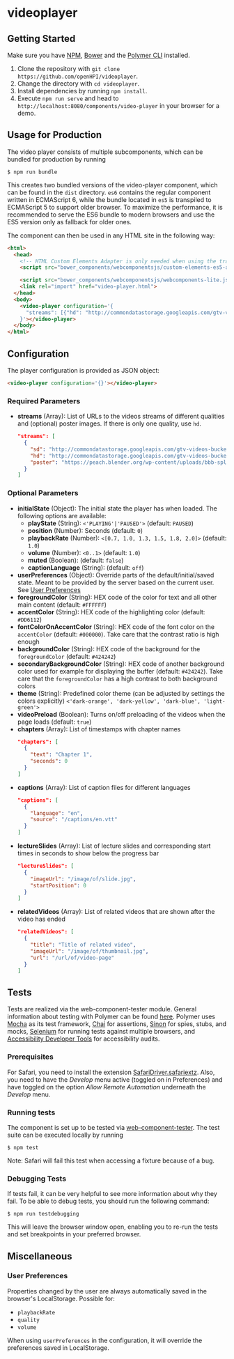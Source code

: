 # videoplayer


## Getting Started

Make sure you have [NPM](https://www.npmjs.com/get-npm), [Bower](https://www.npmjs.com/package/bower) and the [Polymer CLI](https://www.npmjs.com/package/polymer-cli) installed.

1. Clone the repository with `git clone https://github.com/openHPI/videoplayer`.
2. Change the directory with `cd videoplayer`.
3. Install dependencies by running `npm install`.
4. Execute `npm run serve` and head to `http://localhost:8080/components/video-player` in your browser for a demo.

## Usage for Production
The video player consists of multiple subcomponents, which can be bundled for production by running
```
$ npm run bundle
```
This creates two bundled versions of the video-player component, which can be found in the `dist` directory. `es6` contains the regular component written in ECMAScript 6, while the bundle located in `es5` is transpiled to ECMAScript 5 to support older browser.
To maximize the performance, it is recommended to serve the ES6 bundle to modern browsers and use the ES5 version only as fallback for older ones.

The component can then be used in any HTML site in the following way:
```html
<html>
  <head>
    <!-- HTML Custom Elements Adapter is only needed when using the transpiled ES5 version of the component. -->
    <script src="bower_components/webcomponentsjs/custom-elements-es5-adapter.js"></script>

    <script src="bower_components/webcomponentsjs/webcomponents-lite.js"></script>
    <link rel="import" href="video-player.html">
  </head>
  <body>
    <video-player configuration='{
      "streams": [{"hd": "http://commondatastorage.googleapis.com/gtv-videos-bucket/sample/BigBuckBunny.mp4"}]
    }'></video-player>
  </body>
</html>
```

## Configuration

The player configuration is provided as JSON object:
```html
<video-player configuration='{}'></video-player>
```

### Required Parameters
* **streams** (Array): List of URLs to the videos streams of different qualities and (optional) poster images. If there is only one quality, use `hd`.
    ```JSON
    "streams": [
      {
        "sd": "http://commondatastorage.googleapis.com/gtv-videos-bucket/sample/BigBuckBunny.mp4",
        "hd": "http://commondatastorage.googleapis.com/gtv-videos-bucket/sample/BigBuckBunny.mp4",
        "poster": "https://peach.blender.org/wp-content/uploads/bbb-splash.png"
      }
    ]
    ```

### Optional Parameters
* **initialState** (Object): The initial state the player has when loaded. The following options are available:
    * **playState** (String): `<'PLAYING'|'PAUSED'>` (default: `PAUSED`)
    * **position** (Number): Seconds (default: `0`)
    * **playbackRate** (Number): `<[0.7, 1.0, 1.3, 1.5, 1.8, 2.0]>` (default: `1.0`)
    * **volume** (Number): `<0..1>` (default: `1.0`)
    * **muted** (Boolean): (default: `false`)
    * **captionLanguage** (String): (default: `off`)
* **userPreferences** (Object): Override parts of the default/initial/saved state. Meant to be provided by the server based on the current user. See [User Preferences](#user-preferences)
* **foregroundColor** (String): HEX code of the color for text and all other main content (default: `#FFFFFF`)
* **accentColor** (String): HEX code of the highlighting color (default: `#DD6112`)
* **fontColorOnAccentColor** (String): HEX code of the font color on the `accentColor` (default: `#000000`). Take care that the contrast ratio is high enough
* **backgroundColor** (String): HEX code of the background for the `foregroundColor` (default: `#424242`)
* **secondaryBackgroundColor** (String): HEX code of another background color used for example for displaying the buffer (default: `#424242`). Take care that the `foregroundColor` has a high contrast to both background colors
* **theme** (String): Predefined color theme (can be adjusted by settings the colors explicitly) `<'dark-orange', 'dark-yellow', 'dark-blue', 'light-green'>`
* **videoPreload** (Boolean): Turns on/off preloading of the videos when the page loads (default: `true`)
* **chapters** (Array): List of timestamps with chapter names
    ```JSON
    "chapters": [
      {
        "text": "Chapter 1",
        "seconds": 0
      }
    ]
    ```
* **captions** (Array): List of caption files for different languages
    ```JSON
    "captions": [
      {
        "language": "en",
        "source": "/captions/en.vtt"
      }
    ]
    ```
* **lectureSlides** (Array): List of lecture slides and corresponding start times in seconds to show below the progress bar
    ```JSON
    "lectureSlides": [
      {
        "imageUrl": "/image/of/slide.jpg",
        "startPosition": 0
      }
    ]
    ```
* **relatedVideos** (Array): List of related videos that are shown after the video has ended
    ```JSON
    "relatedVideos": [
      {
        "title": "Title of related video",
        "imageUrl": "/image/of/thumbnail.jpg",
        "url": "/url/of/video-page"
      }
    ]
    ```

## Tests

Tests are realized via the web-component-tester module. General information about testing with Polymer can be found [here](https://www.polymer-project.org/2.0/docs/tools/tests). Polymer uses [Mocha](http://mochajs.org) as its test framework, [Chai](http://chaijs.com) for assertions, [Sinon](http://sinonjs.org/) for spies, stubs, and mocks, [Selenium](http://www.seleniumhq.org/) for running tests against multiple browsers, and [Accessibility Developer Tools](https://github.com/GoogleChrome/accessibility-developer-tools) for accessibility audits.

### Prerequisites

For Safari, you need to install the extension [SafariDriver.safariextz](http://selenium-release.storage.googleapis.com/2.48/SafariDriver.safariextz). Also, you need to have the _Develop_ menu active (toggled on in Preferences) and have toggled on the option _Allow Remote Automation_ underneath the _Develop_ menu.

### Running tests

The component is set up to be tested via [web-component-tester](https://github.com/Polymer/web-component-tester). The test suite can be executed locally by running
```
$ npm test
```

Note: Safari will fail this test when accessing a fixture because of a bug.

### Debugging Tests

If tests fail, it can be very helpful to see more information about why they fail. To be able to debug tests, you should run the following command:

```
$ npm run testdebugging
```

This will leave the browser window open, enabling you to re-run the tests and set breakpoints in your preferred browser.

## Miscellaneous
### User Preferences
Properties changed by the user are always automatically saved in the browser's LocalStorage. Possible for:
* `playbackRate`
* `quality`
* `volume`

When using `userPreferences` in the configuration, it will override the preferences saved in LocalStorage.
